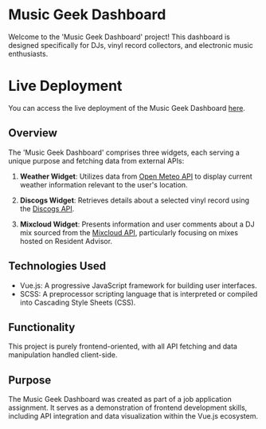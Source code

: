 # Music Geek Dashboard

Welcome to the 'Music Geek Dashboard' project! This dashboard is designed specifically for DJs, vinyl record collectors, and electronic music enthusiasts.

# Live Deployment

You can access the live deployment of the Music Geek Dashboard [here](https://music-geek-dashboard.vercel.app/).

## Overview

The 'Music Geek Dashboard' comprises three widgets, each serving a unique purpose and fetching data from external APIs:

1. **Weather Widget**: Utilizes data from [Open Meteo API](https://open-meteo.com/) to display current weather information relevant to the user's location.

2. **Discogs Widget**: Retrieves details about a selected vinyl record using the [Discogs API](https://www.discogs.com/developers/).

3. **Mixcloud Widget**: Presents information and user comments about a DJ mix sourced from the [Mixcloud API](https://www.mixcloud.com/developers/), particularly focusing on mixes hosted on Resident Advisor.

## Technologies Used

- Vue.js: A progressive JavaScript framework for building user interfaces.
- SCSS: A preprocessor scripting language that is interpreted or compiled into Cascading Style Sheets (CSS).

## Functionality

This project is purely frontend-oriented, with all API fetching and data manipulation handled client-side.

## Purpose

The Music Geek Dashboard was created as part of a job application assignment. It serves as a demonstration of frontend development skills, including API integration and data visualization within the Vue.js ecosystem.
